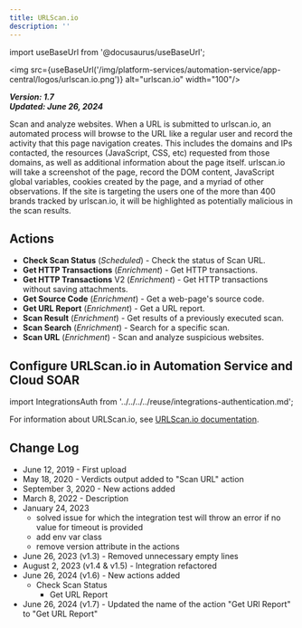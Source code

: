 ```yaml
---
title: URLScan.io
description: ''
---
```

import useBaseUrl from '@docusaurus/useBaseUrl';

<img src={useBaseUrl('/img/platform-services/automation-service/app-central/logos/urlscan.io.png')} alt="urlscan.io" width="100"/>

***Version: 1.7  
Updated: June 26, 2024***

Scan and analyze websites. When a URL is submitted to urlscan.io, an automated process will browse to the URL like a regular user and record the activity that this page navigation creates. This includes the domains and IPs contacted, the resources (JavaScript, CSS, etc) requested from those domains, as well as additional information about the page itself. urlscan.io will take a screenshot of the page, record the DOM content, JavaScript global variables, cookies created by the page, and a myriad of other observations. If the site is targeting the users one of the more than 400 brands tracked by urlscan.io, it will be highlighted as potentially malicious in the scan results.

## Actions

* **Check Scan Status** (*Scheduled*) - Check the status of Scan URL.
* **Get HTTP Transactions** (*Enrichment*) - Get HTTP transactions.
* **Get HTTP Transactions** V2 (*Enrichment*) - Get HTTP transactions without saving attachments.
* **Get Source Code** (*Enrichment*) - Get a web-page's source code.
* **Get URL Report** (*Enrichment*) - Get a URL report.
* **Scan Result** (*Enrichment*) - Get results of a previously executed scan.
* **Scan Search** (*Enrichment*) - Search for a specific scan.
* **Scan URL** (*Enrichment*) - Scan and analyze suspicious websites.

## Configure URLScan.io in Automation Service and Cloud SOAR

import IntegrationsAuth from '../../../../reuse/integrations-authentication.md';

<IntegrationsAuth/>

For information about URLScan.io, see [URLScan.io documentation](https://urlscan.io/docs/).

## Change Log

* June 12, 2019 - First upload
* May 18, 2020 - Verdicts output added to "Scan URL" action
* September 3, 2020 - New actions added
* March 8, 2022 - Description
* January 24, 2023
	+ solved issue for which the integration test will throw an error if no value for timeout is provided
	+ add env var class
	+ remove version attribute in the actions
* June 26, 2023 (v1.3) - Removed unnecessary empty lines
* August 2, 2023 (v1.4 & v1.5) - Integration refactored
* June 26, 2024 (v1.6) - New actions added
	+ Check Scan Status
        + Get URL Report
* June 26, 2024 (v1.7) - Updated the name of the action "Get URl Report" to "Get URL Report"